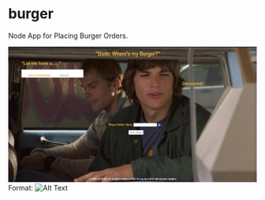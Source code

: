 # burger
Node App for Placing Burger Orders.




![Dude, Where's My Burger the app](/public/assets/css/dudewheresmyburger.png)
Format: ![Alt Text](url)
